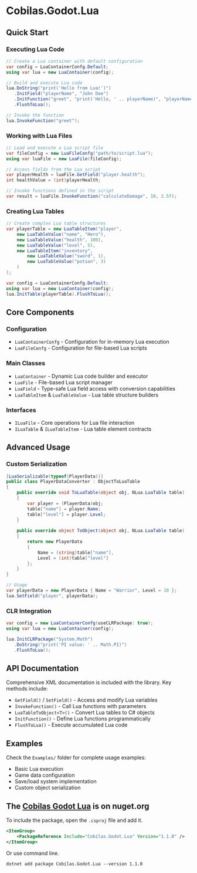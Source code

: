 # Cobilas.Godot.Lua
## Quick Start
### Executing Lua Code

```csharp
// Create a Lua container with default configuration
var config = LuaContainerConfg.Default;
using var lua = new LuaContainer(config);

// Build and execute Lua code
lua.DoString("print('Hello from Lua!')")
   .InitField("playerName", "John Doe")
   .InitFunction("greet", "print('Hello, ' .. playerName)", "playerName")
   .FlushToLua();

// Invoke the function
lua.InvokeFunction("greet");
```

### Working with Lua Files

```csharp
// Load and execute a Lua script file
var fileConfig = new LuaFileConfg("path/to/script.lua");
using var luaFile = new LuaFile(fileConfig);

// Access fields from the Lua script
var playerHealth = luaFile.GetField("player.health");
int healthValue = (int)playerHealth;

// Invoke functions defined in the script
var result = luaFile.InvokeFunction("calculateDamage", 10, 2.5f);
```

### Creating Lua Tables

```csharp
// Create complex Lua table structures
var playerTable = new LuaTableItem("player",
    new LuaTableValue("name", "Hero"),
    new LuaTableValue("health", 100),
    new LuaTableValue("level", 5),
    new LuaTableItem("inventory",
        new LuaTableValue("sword", 1),
        new LuaTableValue("potion", 3)
    )
);

var config = LuaContainerConfg.Default;
using var lua = new LuaContainer(config);
lua.InitTable(playerTable).FlushToLua();
```

## Core Components

### Configuration
- `LuaContainerConfg` - Configuration for in-memory Lua execution
- `LuaFileConfg` - Configuration for file-based Lua scripts

### Main Classes
- `LuaContainer` - Dynamic Lua code builder and executor
- `LuaFile` - File-based Lua script manager
- `LuaField` - Type-safe Lua field access with conversion capabilities
- `LuaTableItem` & `LuaTableValue` - Lua table structure builders

### Interfaces
- `ILuaFile` - Core operations for Lua file interaction
- `ILuaTable` & `ILuaTableItem` - Lua table element contracts

## Advanced Usage

### Custom Serialization

```csharp
[LuaSerializable(typeof(PlayerData))]
public class PlayerDataConverter : ObjectToLuaTable
{
    public override void ToLuaTable(object obj, NLua.LuaTable table)
    {
        var player = (PlayerData)obj;
        table["name"] = player.Name;
        table["level"] = player.Level;
    }
    
    public override object ToObject(object obj, NLua.LuaTable table)
    {
        return new PlayerData
        {
            Name = (string)table["name"],
            Level = (int)table["level"]
        };
    }
}

// Usage
var playerData = new PlayerData { Name = "Warrior", Level = 10 };
lua.SetField("player", playerData);
```

### CLR Integration

```csharp
var config = new LuaContainerConfg(useCLRPackage: true);
using var lua = new LuaContainer(config);

lua.InitCLRPackage("System.Math")
   .DoString("print('PI value: ' .. Math.PI)")
   .FlushToLua();
```

## API Documentation

Comprehensive XML documentation is included with the library. Key methods include:

- `GetField()` / `SetField()` - Access and modify Lua variables
- `InvokeFunction()` - Call Lua functions with parameters
- `LuaTableToObject<T>()` - Convert Lua tables to C# objects
- `InitFunction()` - Define Lua functions programmatically
- `FlushToLua()` - Execute accumulated Lua code

## Examples

Check the `Examples/` folder for complete usage examples:
- Basic Lua execution
- Game data configuration
- Save/load system implementation
- Custom object serialization

## The [Cobilas Godot Lua](https://www.nuget.org/packages/Cobilas.Godot.Lua/) is on nuget.org
To include the package, open the `.csproj` file and add it.
```xml
<ItemGroup>
	<PackageReference Include="Cobilas.Godot.Lua" Version="1.1.0" />
</ItemGroup>
```
Or use command line.
```
dotnet add package Cobilas.Godot.Lua --version 1.1.0
```